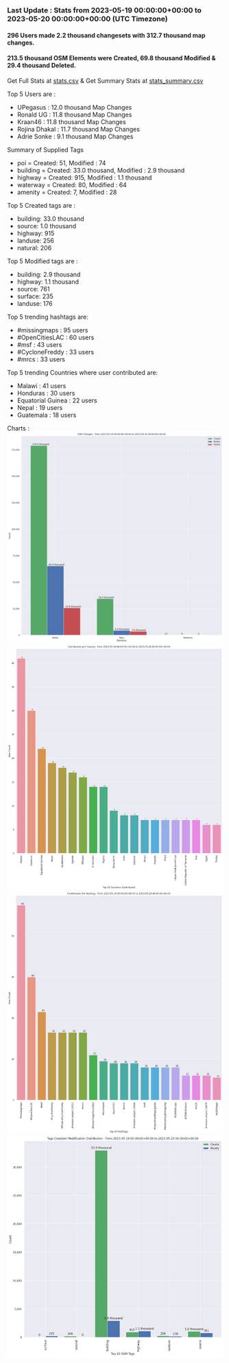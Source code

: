 ### Last Update : Stats from 2023-05-19 00:00:00+00:00 to 2023-05-20 00:00:00+00:00 (UTC Timezone)

#### 296 Users made 2.2 thousand changesets with 312.7 thousand map changes.
#### 213.5 thousand OSM Elements were Created, 69.8 thousand Modified & 29.4 thousand Deleted.
Get Full Stats at [stats.csv](/stats/hotosm/Daily/stats.csv)
 & Get Summary Stats at [stats_summary.csv](/stats/hotosm/Daily/stats_summary.csv)

Top 5 Users are : 
- UPegasus : 12.0 thousand Map Changes
- Ronald UG : 11.8 thousand Map Changes
- Kraan46 : 11.8 thousand Map Changes
- Rojina Dhakal : 11.7 thousand Map Changes
- Adrie Sonke : 9.1 thousand Map Changes

Summary of Supplied Tags
- poi = Created: 51, Modified : 74
- building = Created: 33.0 thousand, Modified : 2.9 thousand
- highway = Created: 915, Modified : 1.1 thousand
- waterway = Created: 80, Modified : 64
- amenity = Created: 7, Modified : 28


Top 5 Created tags are :
- building: 33.0 thousand
- source: 1.0 thousand
- highway: 915
- landuse: 256
- natural: 206


Top 5 Modified tags are :
- building: 2.9 thousand
- highway: 1.1 thousand
- source: 761
- surface: 235
- landuse: 176


Top 5 trending hashtags are:
- #missingmaps : 95 users
- #OpenCitiesLAC : 60 users
- #msf : 43 users
- #CycloneFreddy : 33 users
- #mrcs : 33 users


Top 5 trending Countries where user contributed are:
- Malawi : 41 users
- Honduras : 30 users
- Equatorial Guinea : 22 users
- Nepal : 19 users
- Guatemala : 18 users


 Charts : 
![Alt text](./stats_osm_changes.png) 
![Alt text](./stats_users_per_country.png) 
![Alt text](./stats_users_per_hashtag.png) 
![Alt text](./stats_tags.png) 
